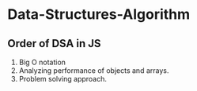 # Data-Structures-Algorithm

## Order of DSA in JS

1. Big O notation
2. Analyzing performance of objects and arrays.
3. Problem solving approach.
